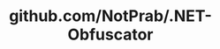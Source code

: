 ---
layout: post
title: github.com/NotPrab/.NET-Obfuscator
categories: link
tags: [انگلیسی, گیت‌هاب, برنامه‌نویسی]
---